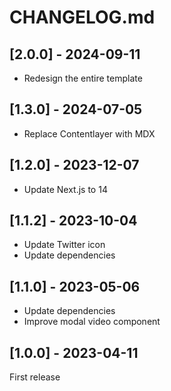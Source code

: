# CHANGELOG.md

## [2.0.0] - 2024-09-11

- Redesign the entire template

## [1.3.0] - 2024-07-05

- Replace Contentlayer with MDX

## [1.2.0] - 2023-12-07

- Update Next.js to 14

## [1.1.2] - 2023-10-04

- Update Twitter icon
- Update dependencies

## [1.1.0] - 2023-05-06

- Update dependencies
- Improve modal video component

## [1.0.0] - 2023-04-11

First release
